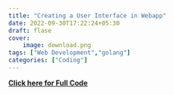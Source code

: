 ```yaml
---
title: "Creating a User Interface in Webapp"
date: 2022-09-30T17:22:24+05:30
draft: flase
cover: 
    image: download.png 
tags: ["Web Development","golang"]
categories: ["Coding"]
---
```

**[Click here for Full Code](https://github.com/ShubhamSupekar/User_Interface)**



